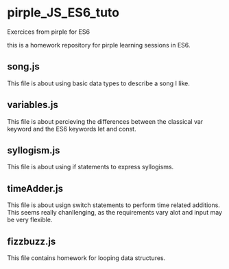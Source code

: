 # pirple_JS_ES6_tuto
Exercices from pirple for ES6

this is a homework repository for pirple learning sessions in ES6.

## song.js
This file is about using basic data types to describe a song I like.

## variables.js
This file is about percieving the differences between the classical var keyword and the ES6 keywords let and const.

## syllogism.js
This file is about using if statements to express syllogisms.

## timeAdder.js
This file is about usign switch statements to perform time related additions. This seems really chanllenging, as the requirements vary alot and input may be very flexible.

## fizzbuzz.js
This file contains homework for looping data structures.